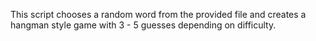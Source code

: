 This script chooses a random word from the provided file and creates a hangman style game with 3 - 5 guesses depending on difficulty.